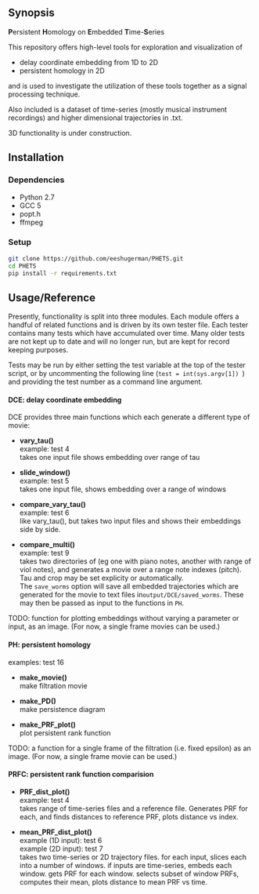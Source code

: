 ## Synopsis

**P**ersistent **H**omology on **E**mbedded **T**ime-**S**eries

This repository offers high-level tools for exploration and visualization of
* delay coordinate embedding from 1D to 2D
* persistent homology in 2D

and is used to investigate the utilization of these tools together as a signal 
processing technique.

Also included is a dataset of time-series (mostly musical instrument recordings) and 
higher dimensional trajectories in .txt.


3D functionality is under construction.

## Installation

### Dependencies
* Python 2.7
* GCC 5
* popt.h
* ffmpeg


### Setup
```bash
git clone https://github.com/eeshugerman/PHETS.git
cd PHETS
pip install -r requirements.txt
```



## Usage/Reference

Presently, functionality is split into three modules. Each module offers a handful 
of related functions and is driven by its own tester file. Each tester contains many 
tests which have accumulated over time. Many older tests are not kept up to date 
and will no longer run, but are kept for record keeping purposes.

Tests may be run by either setting the test variable at the top of the tester script, 
or by uncommenting the following line (`test = int(sys.argv[1])
`) and providing the test number as a command line 
argument.


#### DCE: delay coordinate embedding

DCE provides three main functions which each generate a different type of movie:

* **vary_tau()**  
example: test 4  
takes one input file shows embedding over range of tau

* **slide_window()**  
example: test 5  
takes one input file, shows embedding over a range of windows

* **compare_vary_tau()**  
example: test 6  
like vary_tau(), but takes two input files and shows their embeddings side by side.

* **compare_multi()**  
example: test 9    
takes two directories of (eg one with piano notes, another with range of viol 
notes), and generates a movie over a range note indexes (pitch). Tau and crop may be 
set explicity or automatically.  
The `save_worms` option will save all embedded trajectories which are generated for 
the movie to text files in`output/DCE/saved_worms`. These may then be passed as input
to the functions in `PH`.

TODO: function for plotting embeddings without varying a parameter or input, as an image.
(For now, a single frame movies can be used.)


#### PH: persistent homology
examples: test 16
* **make_movie()**    
make filtration movie

* **make_PD()**   
make persistence diagram

* **make_PRF_plot()**  
plot persistent rank function

TODO: a function for a single frame of the filtration (i.e. fixed epsilon) as an image.
(For now, a single frame movie can be used.)

#### PRFC: persistent rank function comparision


* **PRF_dist_plot()**  
example: test 4  
takes range of time-series files and a reference file. Generates PRF for each, and 
finds distances to reference PRF,
plots distance vs index. 

* **mean_PRF_dist_plot()**  
example (1D input): test 6  
example (2D input): test 7  
takes two time-series or 2D trajectory files. for each input, slices each into a 
number of windows. if inputs are time-series, embeds each window. gets PRF for each 
window. selects subset of window PRFs, computes their mean, plots distance to mean 
PRF vs time.

